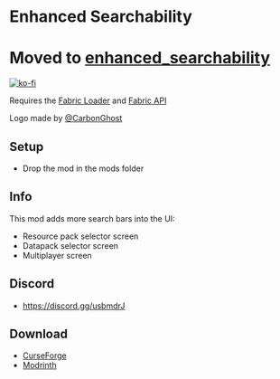 # Enhanced Searchability

# Moved to [enhanced_searchability](https://github.com/mrmelon54/enhanced_searchability)

[![ko-fi](https://ko-fi.com/img/githubbutton_sm.svg)](https://ko-fi.com/W7W1607S8)

Requires the [Fabric Loader](https://fabricmc.net/use/) and [Fabric API](https://www.curseforge.com/minecraft/mc-mods/fabric-api)

Logo made by [@CarbonGhost](https://github.com/CarbonGhost)

## Setup

- Drop the mod in the mods folder

## Info

This mod adds more search bars into the UI:

- Resource pack selector screen
- Datapack selector screen
- Multiplayer screen

## Discord

- https://discord.gg/usbmdrJ

## Download

- [CurseForge](https://www.curseforge.com/minecraft/mc-mods/enhanced-searchability)
- [Modrinth](https://modrinth.com/mod/enhanced-searchability)
